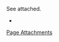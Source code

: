 See attached.

*
[Page Attachments](https://wiki-files.wmfo.org/Transition_Guides_and_Documentation/Program_Director)
